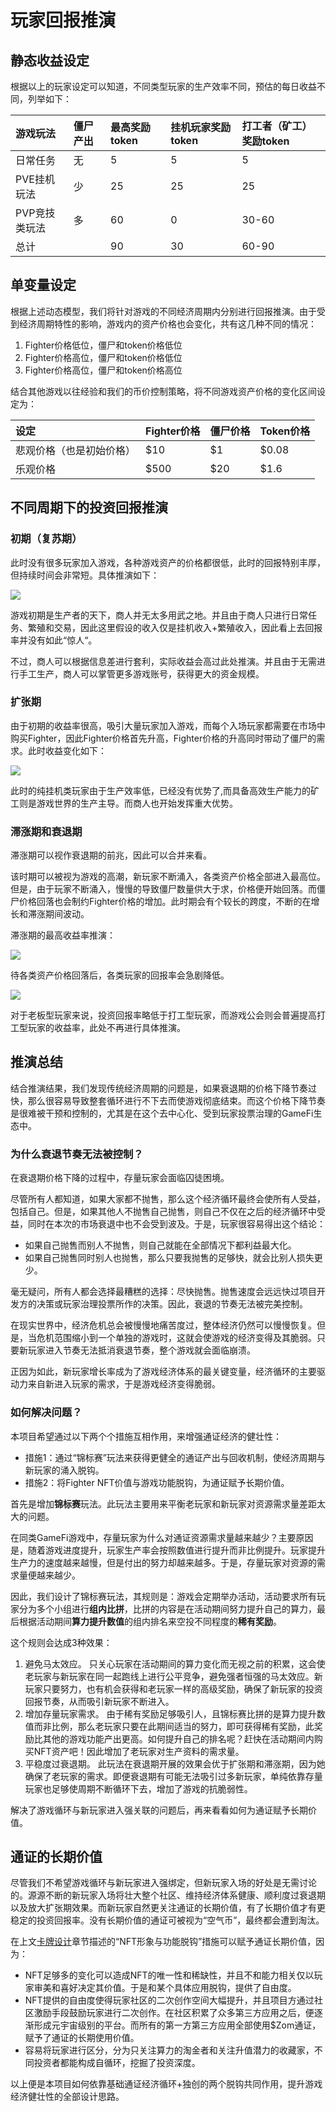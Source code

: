 # 玩家回报推演

## 静态收益设定

根据以上的玩家设定可以知道，不同类型玩家的生产效率不同，预估的每日收益不同，列举如下：

| 游戏玩法 | 僵尸产出 | 最高奖励token | 挂机玩家奖励token | 打工者（矿工）奖励token |
| :--- | :--- | :--- | :--- | :--- |
| 日常任务 | 无 | 5 | 5 | 5 |
| PVE挂机玩法 | 少 | 25 | 25 | 25 |
| PVP竞技类玩法 | 多 | 60 | 0 | 30-60 |
| 总计 |  | 90 | 30 | 60-90 |

## 单变量设定

根据上述动态模型，我们将针对游戏的不同经济周期内分别进行回报推演。由于受到经济周期特性的影响，游戏内的资产价格也会变化，共有这几种不同的情况：

1. Fighter价格低位，僵尸和token价格低位
2. Fighter价格高位，僵尸和token价格低位
3. Fighter价格高位，僵尸和token价格高位

结合其他游戏以往经验和我们的币价控制策略，将不同游戏资产价格的变化区间设定为：

| 设定 | Fighter价格 | 僵尸价格 | Token价格 |
| :--- | :--- | :--- | :--- |
| 悲观价格（也是初始价格） | $10 | $1 | $0.08 |
| 乐观价格 | $500 | $20 | $1.6 |

## 不同周期下的投资回报推演

### 初期（复苏期）

此时没有很多玩家加入游戏，各种游戏资产的价格都很低，此时的回报特别丰厚，但持续时间会非常短。具体推演如下：

![](../.gitbook/assets/image%20%2824%29.png)

游戏初期是生产者的天下，商人并无太多用武之地。并且由于商人只进行日常任务、繁殖和交易，因此这里假设的收入仅是挂机收入+繁殖收入，因此看上去回报率并没有如此“惊人“。

不过，商人可以根据信息差进行套利，实际收益会高过此处推演。并且由于无需进行手工生产，商人可以掌管更多游戏账号，获得更大的资金规模。

### 扩张期

由于初期的收益率很高，吸引大量玩家加入游戏，而每个入场玩家都需要在市场中购买Fighter，因此Fighter价格首先升高，Fighter价格的升高同时带动了僵尸的需求。此时收益变化如下：

![](../.gitbook/assets/image%20%2825%29.png)

此时的纯挂机类玩家由于生产效率低，已经没有优势了,而具备高效生产能力的矿工则是游戏世界的生产主导。而商人也开始发挥重大优势。

### 滞涨期和衰退期

滞涨期可以视作衰退期的前兆，因此可以合并来看。

该时期可以被视为游戏的高潮，新玩家不断涌入，各类资产价格全部进入最高位。但是，由于玩家不断涌入，慢慢的导致僵尸数量供大于求，价格便开始回落。而僵尸价格回落也会制约Fighter价格的增加。此时期会有个较长的跨度，不断的在增长和滞涨期间波动。

滞涨期的最高收益率推演：

![](../.gitbook/assets/image%20%2829%29.png)

待各类资产价格回落后，各类玩家的回报率会急剧降低。

![](../.gitbook/assets/image%20%289%29.png)

对于老板型玩家来说，投资回报率略低于打工型玩家，而游戏公会则会普遍提高打工型玩家的收益率，此处不再进行具体推演。

## 推演总结

结合推演结果，我们发现传统经济周期的问题是，如果衰退期的价格下降节奏过快，那么很容易导致整套循环进行不下去而使游戏彻底结束。而这个价格下降节奏是很难被干预和控制的，尤其是在这个去中心化、受到玩家投票治理的GameFi生态中。

### **为什么衰退节奏无法被控制？**

在衰退期价格下降的过程中，存量玩家会面临囚徒困境。

尽管所有人都知道，如果大家都不抛售，那么这个经济循环最终会使所有人受益，包括自己。但是，如果其他人不抛售自己抛售，则自己不仅在之后的经济循环中受益，同时在本次的市场衰退中也不会受到波及。于是，玩家很容易得出这个结论：

* 如果自己抛售而别人不抛售，则自己就能在全部情况下都利益最大化。
* 如果自己抛售同时别人也抛售，那么只要我抛售的足够快，就会比别人损失更少。

毫无疑问，所有人都会选择最糟糕的选择：尽快抛售。抛售速度会远远快过项目开发方的决策或玩家治理投票所作的决策。因此，衰退的节奏无法被完美控制。

在现实世界中，经济危机总会被慢慢地痛苦度过，整体经济仍然可以慢慢恢复。但是，当危机范围缩小到一个单独的游戏时，这就会使游戏的经济变得及其脆弱。只要新玩家进入节奏无法抵消衰退节奏，整个游戏就会面临崩溃。

正因为如此，新玩家增长率成为了游戏经济体系的最关键变量，经济循环的主要驱动力来自新进入玩家的需求，于是游戏经济变得脆弱。

### **如何解决问题？**

本项目希望通过以下两个个措施互相作用，来增强通证经济的健壮性：

* 措施1：通过“锦标赛”玩法来获得更健全的通证产出与回收机制，使经济周期与新玩家的涌入脱钩。
* 措施2：将Fighter NFT价值与游戏功能脱钩，为通证赋予长期价值。

首先是增加**锦标赛**玩法。此玩法主要用来平衡老玩家和新玩家对资源需求量差距太大的问题。

在同类GameFi游戏中，存量玩家为什么对通证资源需求量越来越少？主要原因是，随着游戏进度提升，玩家生产率会按照数值进行提升而非比例提升。玩家提升生产力的速度越来越慢，但是付出的努力却越来越多。于是，存量玩家对资源的需求量便越来越少。

因此，我们设计了锦标赛玩法，其规则是：游戏会定期举办活动，活动要求所有玩家分为多个小组进行**组内比拼**，比拼的内容是在活动期间努力提升自己的算力，最后根据活动期间**算力提升数值**的组内排名来空投不同程度的**稀有奖励**。

这个规则会达成3种效果：

1. 避免马太效应。 只关心玩家在活动期间的算力变化而无视之前的积累，这会使老玩家与新玩家在同一起跑线上进行公平竞争，避免强者恒强的马太效应。新玩家只要努力，也有机会获得和老玩家一样的高级奖励，确保了新玩家的投资回报节奏，从而吸引新玩家不断进入。
2. 增加存量玩家需求。 由于稀有奖励足够吸引人，且锦标赛比拼的是算力提升数值而非比例，那么老玩家只要在此期间适当的努力，即可获得稀有奖励，此奖励比其他的游戏功能产出更高。如何提升自己的排名呢？赶快在活动期间内购买NFT资产吧！因此增加了老玩家对生产资料的需求量。
3. 平稳度过衰退期。 此玩法在衰退期开展的效果会优于扩张期和滞涨期，因为她确保了老玩家的需求。即便衰退期有可能无法吸引过多新玩家，单纯依靠存量玩家也足够使周期不断循环下去，增加了游戏的抗脆弱性。

解决了游戏循环与新玩家进入强关联的问题后，再来看看如何为通证赋予长期价值。

## **通证的长期价值**

尽管我们不希望游戏循环与新玩家进入强绑定，但新玩家入场的好处是无需讨论的。源源不断的新玩家入场将壮大整个社区、维持经济体系健康、顺利度过衰退期以及放大扩张期效果。而新玩家自然更关注通证的长期价值，有了长期价值才有更稳定的投资回报率。没有长期价值的通证可被视为“空气币”，最终都会遭到淘汰。

在上文[卡牌设计](../art/card-design.md)章节描述的“NFT形象与功能脱钩”措施可以赋予通证长期价值，因为：

* NFT足够多的变化可以造成NFT的唯一性和稀缺性，并且不和能力相关仅以玩家审美和喜好决定其价值。于是和某个具体应用脱钩，提供了自由度。
* NFT提供的自由度使得玩家社区的二次创作空间大幅提升，并且项目方通过社区激励手段鼓励玩家进行二次创作。在社区积累了众多第三方应用之后，便逐渐形成元宇宙级别的平台。而所有的第一方第三方应用全部使用$Zom通证，赋予了通证的长期使用价值。
* 容易将玩家进行区分，分为只关注算力的淘金者和关注升值潜力的收藏家，不同投资者都能构成自循环，挖掘了投资深度。

以上便是本项目如何依靠基础通证经济循环+独创的两个脱钩共同作用，提升游戏经济健壮性的全部设计思路。



